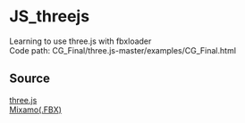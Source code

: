 # JS_threejs
Learning to use three.js with fbxloader<br>
Code path: CG_Final/three.js-master/examples/CG_Final.html<br>

<h2>Source</h2>
<a href="https://threejs.org">three.js</a><br>
<a href="https://www.mixamo.com">Mixamo(.FBX)</a><br>
